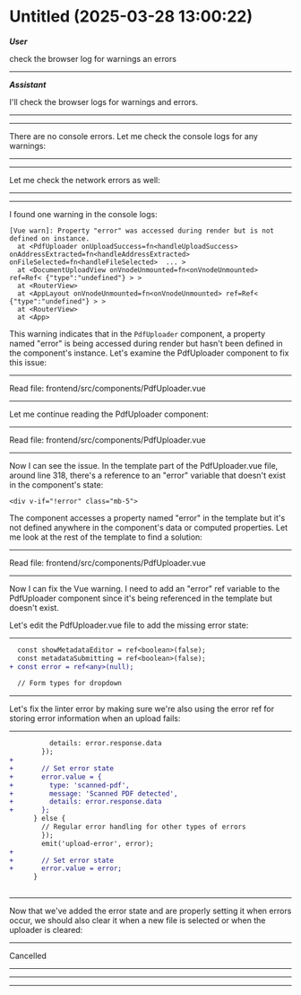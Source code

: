 <!-- Generated by SpecStory -->

# Untitled (2025-03-28 13:00:22)

_**User**_

check the browser log for warnings an errors

---

_**Assistant**_

I'll check the browser logs for warnings and errors.

---



---

There are no console errors. Let me check the console logs for any warnings:

---



---

Let me check the network errors as well:

---



---

I found one warning in the console logs:

```
[Vue warn]: Property "error" was accessed during render but is not defined on instance. 
  at <PdfUploader onUploadSuccess=fn<handleUploadSuccess> onAddressExtracted=fn<handleAddressExtracted> onFileSelected=fn<handleFileSelected>  ... > 
  at <DocumentUploadView onVnodeUnmounted=fn<onVnodeUnmounted> ref=Ref< {"type":"undefined"} > > 
  at <RouterView> 
  at <AppLayout onVnodeUnmounted=fn<onVnodeUnmounted> ref=Ref< {"type":"undefined"} > > 
  at <RouterView> 
  at <App>
```

This warning indicates that in the `PdfUploader` component, a property named "error" is being accessed during render but hasn't been defined in the component's instance. Let's examine the PdfUploader component to fix this issue:

---

Read file: frontend/src/components/PdfUploader.vue

---

Let me continue reading the PdfUploader component:

---

Read file: frontend/src/components/PdfUploader.vue

---

Now I can see the issue. In the template part of the PdfUploader.vue file, around line 318, there's a reference to an "error" variable that doesn't exist in the component's state:

```vue
<div v-if="!error" class="mb-5">
```

The component accesses a property named "error" in the template but it's not defined anywhere in the component's data or computed properties. Let me look at the rest of the template to find a solution:

---

Read file: frontend/src/components/PdfUploader.vue

---

Now I can fix the Vue warning. I need to add an "error" ref variable to the PdfUploader component since it's being referenced in the template but doesn't exist.

Let's edit the PdfUploader.vue file to add the missing error state:

---

```diff
  const showMetadataEditor = ref<boolean>(false);
  const metadataSubmitting = ref<boolean>(false);
+ const error = ref<any>(null);
  
  // Form types for dropdown
```

---

Let's fix the linter error by making sure we're also using the error ref for storing error information when an upload fails:

---

```diff
          details: error.response.data
        });
+       
+       // Set error state
+       error.value = {
+         type: 'scanned-pdf',
+         message: 'Scanned PDF detected',
+         details: error.response.data
+       };
      } else {
        // Regular error handling for other types of errors
        });
        emit('upload-error', error);
+       
+       // Set error state
+       error.value = error;
      }
      
```

---

Now that we've added the error state and are properly setting it when errors occur, we should also clear it when a new file is selected or when the uploader is cleared:

---

Cancelled

---



---



---

